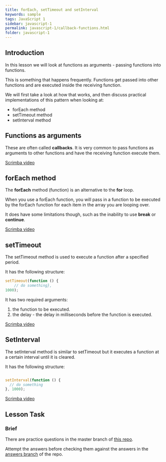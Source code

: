 ```yaml
---
title: forEach, setTimeout and setInterval
keywords: sample
tags: JavaScript 1
sidebar: javascript-1
permalink: javascript-1/callback-functions.html
folder: javascript-1
---
```

## Introduction

In this lesson we will look at functions as arguments - passing functions into functions.

This is something that happens frequently. Functions get passed into other functions and are executed inside the receiving function.

We will first take a look at how that works, and then discuss practical implementations of this pattern when looking at:

- forEach method
- setTimeout method
- setInterval method

## Functions as arguments

These are often called **callbacks**. It is very common to pass functions as arguments to other functions and have the receiving function execute them.

[Scrimba video](https://scrimba.com/c/cMgggbHG)

## forEach method

The **forEach** method (function) is an alternative to the **for** loop.

When you use a forEach function, you will pass in a function to be executed by the forEach function for each item in the array you are looping over.

It does have some limitations though, such as the inability to use **break** or **continue**.

[Scrimba video](https://scrimba.com/c/cJggwKAN)

## setTimeout

The setTimeout method is used to execute a function after a specified period.

It has the following structure:

```js
setTimeout(function () {
    // do something},  
1000);
```

It has two required arguments:
1.	the function to be executed.
2.	the delay - the delay in milliseconds before the function is executed.

[Scrimba video](https://scrimba.com/c/cLgggqTQ)

## SetInterval

The setInterval method is similar to setTimeout but it executes a function at a certain interval until it is cleared.

It has the following structure:
```js

setInterval(function () {
  // do something 
}, 1000);
```

[Scrimba video](https://scrimba.com/c/czLLpgfv)

## Lesson Task

### Brief

There are practice questions in the master branch of [this repo](https://github.com/NoroffFEU/lesson-task-js1-module2-lesson1).

Attempt the answers before checking them against the answers in the [answers branch](https://github.com/NoroffFEU/lesson-task-js1-module2-lesson1/tree/answers) of the repo.